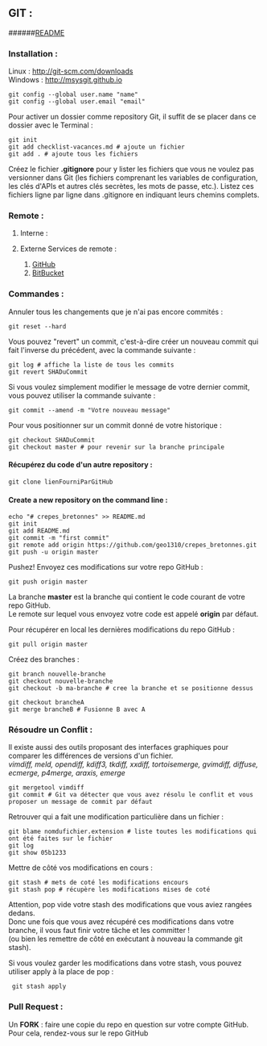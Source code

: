 
GIT :                                                                      
-------------------------------------------------------------------------------------------------------
######[README](/README.md)
### Installation :
Linux : <http://git-scm.com/downloads>  
Windows :  <http://msysgit.github.io>
 
    git config --global user.name "name"
    git config --global user.email "email"

Pour activer un dossier comme repository Git, il suffit de se placer dans ce dossier avec le Terminal :

    git init
    git add checklist-vacances.md # ajoute un fichier
    git add . # ajoute tous les fichiers
     
Créez le fichier **.gitignore** pour y lister les fichiers que vous ne voulez pas versionner dans Git 
(les fichiers comprenant les variables de configuration, les clés d'APIs et autres clés secrètes, les mots de passe, etc.). 
Listez ces fichiers ligne par ligne dans .gitignore en indiquant leurs chemins complets.

### Remote :
1. Interne :

2. Externe
    Services de remote :
    1. [GitHub](https://github.com/)
    2. [BitBucket](https://bitbucket.org/)

### Commandes :

Annuler tous les changements que je n'ai pas encore commités :

    git reset --hard‌

Vous pouvez "revert" un commit, c'est-à-dire créer un nouveau commit qui fait l'inverse du précédent, avec la commande suivante :

    git log # affiche la liste de tous les commits
    git revert SHADuCommit

Si vous voulez simplement modifier le message de votre dernier commit, vous pouvez utiliser la commande suivante :

    git commit --amend -m "Votre nouveau message"

Pour vous positionner sur un commit donné de votre historique :

    git checkout SHADuCommit
    git checkout master # pour revenir sur la branche principale
    
#### Récupérez du code d'un autre repository :

    git clone lienFourniParGitHub 

#### Create a new repository on the command line :

    echo "# crepes_bretonnes" >> README.md
    git init
    git add README.md
    git commit -m "first commit"
    git remote add origin https://github.com/geo1310/crepes_bretonnes.git
    git push -u origin master

Pushez! Envoyez ces modifications sur votre repo GitHub :

    git push origin master
    
La branche **master** est la branche qui contient le code courant de votre repo GitHub.  
Le remote sur lequel vous envoyez votre code est appelé **origin** par défaut.

Pour récupérer en local les dernières modifications du repo GitHub :

    git pull origin master
    
Créez des branches :

    git branch nouvelle-branche
    git checkout nouvelle-branche
    git checkout -b ma-branche # cree la branche et se positionne dessus
    
    git checkout brancheA
    git merge brancheB # Fusionne B avec A
    
### Résoudre un Conflit :

Il existe aussi des outils proposant des interfaces graphiques pour comparer les différences de versions d'un fichier.  
 *vimdiff, meld, opendiff, kdiff3, tkdiff, xxdiff, tortoisemerge, gvimdiff, diffuse, ecmerge, p4merge, araxis, emerge*

    git mergetool vimdiff 
    git commit # Git va détecter que vous avez résolu le conflit et vous proposer un message de commit par défaut
    
 Retrouver qui a fait une modification particulière dans un fichier :

    git blame nomdufichier.extension # liste toutes les modifications qui ont été faites sur le fichier
    git log
    git show 05b1233
    
Mettre de côté vos modifications en cours :

    git stash # mets de coté les modifications encours
    git stash pop # récupère les modifications mises de coté
    
Attention, pop vide votre stash des modifications que vous aviez rangées dedans.   
Donc une fois que vous avez récupéré ces modifications dans votre branche, il vous faut finir votre tâche et les committer !   
(ou bien les remettre de côté en exécutant à nouveau la commande git stash).

Si vous voulez garder les modifications dans votre stash, vous pouvez utiliser apply à la place de pop :

     git stash apply
     
### Pull Request :
Un **FORK** : faire une copie du repo en question sur votre compte GitHub. Pour cela, rendez-vous sur le repo GitHub

